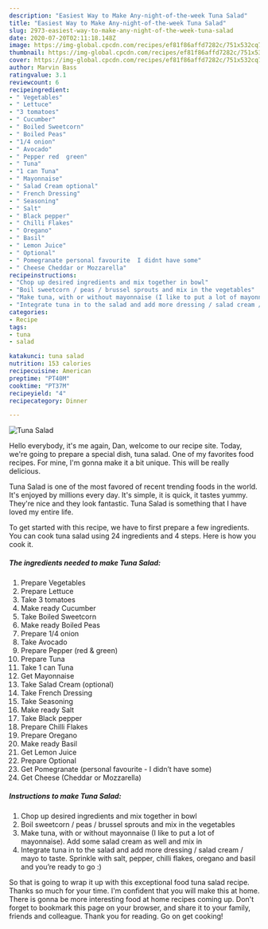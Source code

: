 ```yaml
---
description: "Easiest Way to Make Any-night-of-the-week Tuna Salad"
title: "Easiest Way to Make Any-night-of-the-week Tuna Salad"
slug: 2973-easiest-way-to-make-any-night-of-the-week-tuna-salad
date: 2020-07-20T02:11:18.148Z
image: https://img-global.cpcdn.com/recipes/ef81f86affd7282c/751x532cq70/tuna-salad-recipe-main-photo.jpg
thumbnail: https://img-global.cpcdn.com/recipes/ef81f86affd7282c/751x532cq70/tuna-salad-recipe-main-photo.jpg
cover: https://img-global.cpcdn.com/recipes/ef81f86affd7282c/751x532cq70/tuna-salad-recipe-main-photo.jpg
author: Marvin Bass
ratingvalue: 3.1
reviewcount: 6
recipeingredient:
- " Vegetables"
- " Lettuce"
- "3 tomatoes"
- " Cucumber"
- " Boiled Sweetcorn"
- " Boiled Peas"
- "1/4 onion"
- " Avocado"
- " Pepper red  green"
- " Tuna"
- "1 can Tuna"
- " Mayonnaise"
- " Salad Cream optional"
- " French Dressing"
- " Seasoning"
- " Salt"
- " Black pepper"
- " Chilli Flakes"
- " Oregano"
- " Basil"
- " Lemon Juice"
- " Optional"
- " Pomegranate personal favourite  I didnt have some"
- " Cheese Cheddar or Mozzarella"
recipeinstructions:
- "Chop up desired ingredients and mix together in bowl"
- "Boil sweetcorn / peas / brussel sprouts and mix in the vegetables"
- "Make tuna, with or without mayonnaise (I like to put a lot of mayonnaise). Add some salad cream as well and mix in"
- "Integrate tuna in to the salad and add more dressing / salad cream / mayo to taste. Sprinkle with salt, pepper, chilli flakes, oregano and basil and you’re ready to go :)"
categories:
- Recipe
tags:
- tuna
- salad

katakunci: tuna salad 
nutrition: 153 calories
recipecuisine: American
preptime: "PT40M"
cooktime: "PT37M"
recipeyield: "4"
recipecategory: Dinner

---
```



![Tuna Salad](https://img-global.cpcdn.com/recipes/ef81f86affd7282c/751x532cq70/tuna-salad-recipe-main-photo.jpg)

Hello everybody, it's me again, Dan, welcome to our recipe site. Today, we're going to prepare a special dish, tuna salad. One of my favorites food recipes. For mine, I'm gonna make it a bit unique. This will be really delicious.



Tuna Salad is one of the most favored of recent trending foods in the world. It's enjoyed by millions every day. It's simple, it is quick, it tastes yummy. They're nice and they look fantastic. Tuna Salad is something that I have loved my entire life.


To get started with this recipe, we have to first prepare a few ingredients. You can cook tuna salad using 24 ingredients and 4 steps. Here is how you cook it.

<!--inarticleads1-->

##### The ingredients needed to make Tuna Salad:

1. Prepare  Vegetables
1. Prepare  Lettuce
1. Take 3 tomatoes
1. Make ready  Cucumber
1. Take  Boiled Sweetcorn
1. Make ready  Boiled Peas
1. Prepare 1/4 onion
1. Take  Avocado
1. Prepare  Pepper (red &amp; green)
1. Prepare  Tuna
1. Take 1 can Tuna
1. Get  Mayonnaise
1. Take  Salad Cream (optional)
1. Take  French Dressing
1. Take  Seasoning
1. Make ready  Salt
1. Take  Black pepper
1. Prepare  Chilli Flakes
1. Prepare  Oregano
1. Make ready  Basil
1. Get  Lemon Juice
1. Prepare  Optional
1. Get  Pomegranate (personal favourite - I didn’t have some)
1. Get  Cheese (Cheddar or Mozzarella)




<!--inarticleads2-->

##### Instructions to make Tuna Salad:

1. Chop up desired ingredients and mix together in bowl
1. Boil sweetcorn / peas / brussel sprouts and mix in the vegetables
1. Make tuna, with or without mayonnaise (I like to put a lot of mayonnaise). Add some salad cream as well and mix in
1. Integrate tuna in to the salad and add more dressing / salad cream / mayo to taste. Sprinkle with salt, pepper, chilli flakes, oregano and basil and you’re ready to go :)




So that is going to wrap it up with this exceptional food tuna salad recipe. Thanks so much for your time. I'm confident that you will make this at home. There is gonna be more interesting food at home recipes coming up. Don't forget to bookmark this page on your browser, and share it to your family, friends and colleague. Thank you for reading. Go on get cooking!
